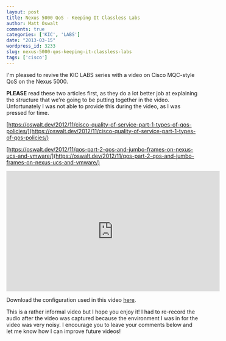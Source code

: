 ```yaml
---
layout: post
title: Nexus 5000 QoS - Keeping It Classless Labs
author: Matt Oswalt
comments: true
categories: ['KIC', 'LABS']
date: "2013-03-15"
wordpress_id: 3233
slug: nexus-5000-qos-keeping-it-classless-labs
tags: ['cisco']
---
```



I'm pleased to revive the KIC LABS series with a video on Cisco MQC-style QoS on the Nexus 5000.

**PLEASE** read these two articles first, as they do a lot better job at explaining the structure that we're going to be putting together in the video. Unfortunately I was not able to provide this during the video, as I was pressed for time.

[https://oswalt.dev/2012/11/cisco-quality-of-service-part-1-types-of-qos-policies/](https://oswalt.dev/2012/11/cisco-quality-of-service-part-1-types-of-qos-policies/)

[https://oswalt.dev/2012/11/qos-part-2-qos-and-jumbo-frames-on-nexus-ucs-and-vmware/](https://oswalt.dev/2012/11/qos-part-2-qos-and-jumbo-frames-on-nexus-ucs-and-vmware/)

<div style="text-align: center"><iframe width="560" height="315" src="http://www.youtube.com/embed/eSdybCEIs94" frameborder="0" allowfullscreen></iframe></div>

Download the configuration used in this video [here](/assets/2013/03/Sample_QoS_Configuration.txt).

This is a rather informal video but I hope you enjoy it! I had to re-record the audio after the video was captured because the environment I was in for the video was very noisy. I encourage you to leave your comments below and let me know how I can improve future videos!
